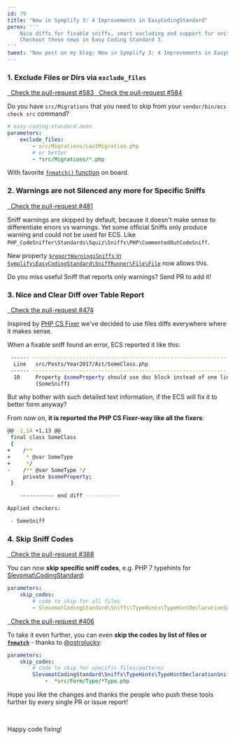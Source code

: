 ```yaml
---
id: 79
title: "New in Symplify 3: 4 Improvements in EasyCodingStandard"
perex: '''
    Nice diffs for fixable sniffs, smart excluding and support for sniff warnings.
    Checkout these news in Easy Coding Standard 3.  
'''
tweet: "New post on my blog: New in Symplify 3: 4 Improvements in EasyCodingStandard #codingstandard php"
---
```


### 1. Exclude Files or Dirs via `exclude_files`

<a href="https://github.com/Symplify/Symplify/pull/583" class="btn btn-dark btn-sm mb-3 mt-2">
    <em class="fa fa-github"></em>
    &nbsp;
    Check the pull-request #583
</a>

<a href="https://github.com/Symplify/Symplify/pull/584" class="btn btn-dark btn-sm mb-3 mt-2">
    <em class="fa fa-github"></em>
    &nbsp;
    Check the pull-request #584
</a>
 
Do you have `src/Migrations` that you need to skip from your `vendor/bin/ecs check src` command?

```yml
# easy-coding-standard.neon
parameters:
    exclude_files:
        - src/Migrations/LastMigration.php
        # or better 
        - *src/Migrations/*.php
```

With favorite [`fnmatch()` function](http://php.net/manual/en/function.fnmatch.php) on board. 

### 2. Warnings are not Silenced any more for Specific Sniffs

<a href="https://github.com/Symplify/Symplify/pull/481" class="btn btn-dark btn-sm mb-3 mt-2">
    <em class="fa fa-github"></em>
    &nbsp;
    Check the pull-request #481
</a>

Sniff warnings are skipped by default, because it doesn't make sense to differentiate errors vs warnings. Yet some official Sniffs only produce warning and could not be used for ECS. Like `PHP_CodeSniffer\Standards\Squiz\Sniffs\PHP\CommentedOutCodeSniff`.

New property [`$reportWarningsSniffs` in `Symplify\EasyCodingStandard\SniffRunner\File\File`](https://github.com/Symplify/Symplify/blob/3d058becb57efefe2307c88ee94acbfbd15ebd1c/packages/EasyCodingStandard/packages/SniffRunner/src/File/File.php#L52) now allows this.

Do you miss useful Sniff that reports only warnings? Send PR to add it!  

### 3. Nice and Clear Diff over Table Report

<a href="https://github.com/Symplify/Symplify/pull/474" class="btn btn-dark btn-sm mb-3 mt-2">
    <em class="fa fa-github"></em>
    &nbsp;
    Check the pull-request #474
</a>

Inspired by [PHP CS Fixer](https://github.com/friendsofphp/php-cs-fixer) we've decided to use files diffs everywhere where it makes sense.

When a fixable sniff found an error, ECS reported it like this: 

```bash
 ------ -------------------------------------------------------------------------------------------- 
  Line   src/Posts/Year2017/Ast/SomeClass.php                                                        
 ------ -------------------------------------------------------------------------------------------- 
  10     Property $someProperty should use doc block instead of one liner                                               
         (SomeSniff)   
```

But why bother with such detailed text information, if the ECS will fix it to better form anyway?

From now on, **it is reported the PHP CS Fixer-way like all the fixers**: 

```bash
@@ -1,14 +1,13 @@
 final class SomeClass
 {
+    /**
+     * @var SomeType
+     */
-    /** @var SomeType */ 
     private $someProperty;
 }

    ----------- end diff -----------

Applied checkers:

 - SomeSniff
```

### 4. Skip Sniff Codes 

<a href="https://github.com/Symplify/Symplify/pull/388" class="btn btn-dark btn-sm mb-3 mt-2">
    <em class="fa fa-github"></em>
    &nbsp;
    Check the pull-request #388
</a>

You can now **skip specific sniff codes**, e.g. PHP 7 typehints for [Slevomat\CodingStandard](https://github.com/slevomat/coding-standard):

```yaml
parameters:
    skip_codes:
        # code to skip for all files
        - SlevomatCodingStandard\Sniffs\TypeHints\TypeHintDeclarationSniff.UselessDocComment
```

<a href="https://github.com/Symplify/Symplify/pull/406" class="btn btn-dark btn-sm mb-3 mt-2">
    <em class="fa fa-github"></em>
    &nbsp;
    Check the pull-request #406
</a>

To take it even further, you can even **skip the codes by list of files or [`fnmatch`](php.net/manual/en/function.fnmatch.php)** - thanks to [@ostrolucky](https://github.com/ostrolucky):

```yaml
parameters:
    skip_codes:
        # code to skip for specific files/patterns
        SlevomatCodingStandard\Sniffs\TypeHints\TypeHintDeclarationSniff.MissingTraversableParameterTypeHintSpecification:
            -  *src/Form/Type/*Type.php
```


Hope you like the changes and thanks the people who push these tools further by every single PR or issue report!


<br>

Happy code fixing!
